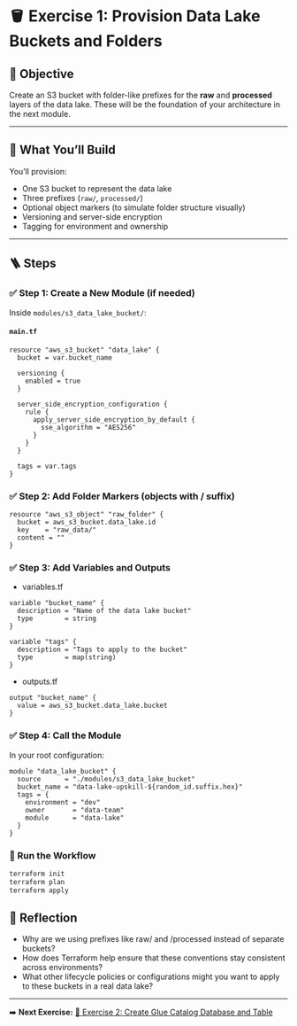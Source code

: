 # 🪣 Exercise 1: Provision Data Lake Buckets and Folders

## 🎯 Objective

Create an S3 bucket with folder-like prefixes for the **raw** and **processed** layers of the data lake. These will be the foundation of your architecture in the next module.

---

## 🧱 What You’ll Build

You’ll provision:

- One S3 bucket to represent the data lake
- Three prefixes (`raw/`, `processed/`)
- Optional object markers (to simulate folder structure visually)
- Versioning and server-side encryption
- Tagging for environment and ownership

---

## 🪜 Steps

### ✅ Step 1: Create a New Module (if needed)

Inside `modules/s3_data_lake_bucket/`:

#### `main.tf`

```hcl
resource "aws_s3_bucket" "data_lake" {
  bucket = var.bucket_name

  versioning {
    enabled = true
  }

  server_side_encryption_configuration {
    rule {
      apply_server_side_encryption_by_default {
        sse_algorithm = "AES256"
      }
    }
  }

  tags = var.tags
}
```

### ✅ Step 2: Add Folder Markers (objects with / suffix)

```hcl
resource "aws_s3_object" "raw_folder" {
  bucket = aws_s3_bucket.data_lake.id
  key    = "raw_data/"
  content = ""
}
```

### ✅ Step 3: Add Variables and Outputs

- variables.tf

```hcl
variable "bucket_name" {
  description = "Name of the data lake bucket"
  type        = string
}

variable "tags" {
  description = "Tags to apply to the bucket"
  type        = map(string)
}
```

- outputs.tf

```hcl
output "bucket_name" {
  value = aws_s3_bucket.data_lake.bucket
}
```

### ✅ Step 4: Call the Module
In your root configuration:


```hcl
module "data_lake_bucket" {
  source      = "./modules/s3_data_lake_bucket"
  bucket_name = "data-lake-upskill-${random_id.suffix.hex}"
  tags = {
    environment = "dev"
    owner       = "data-team"
    module      = "data-lake"
  }
}
```

###  🔁 Run the Workflow

```bash
terraform init
terraform plan
terraform apply
```

## 🧠 Reflection
- Why are we using prefixes like raw/ and /processed instead of separate buckets?
- How does Terraform help ensure that these conventions stay consistent across environments?
- What other lifecycle policies or configurations might you want to apply to these buckets in a real data lake?

---

➡️ **Next Exercise:** [🧪 Exercise 2: Create Glue Catalog Database and Table](./exercise-2.md)